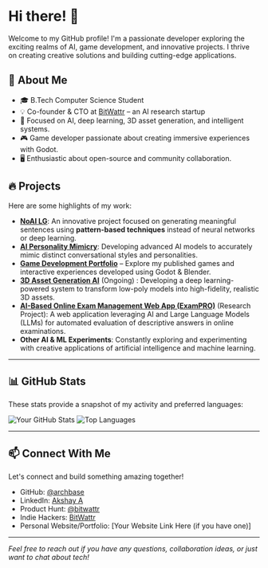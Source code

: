 # Hi there! 👋

Welcome to my GitHub profile! I'm a passionate developer exploring the exciting realms of AI, game development, and innovative projects. I thrive on creating creative solutions and building cutting-edge applications.

## 🚀 About Me
- 🎓 B.Tech Computer Science Student
- 💡 Co-founder & CTO at [BitWattr](https://bitwattr.pages.dev) – an AI research startup
- 🔬 Focused on AI, deep learning, 3D asset generation, and intelligent systems.
- 🎮 Game developer passionate about creating immersive experiences with Godot.
- 🖥️ Enthusiastic about open-source and community collaboration.

## 🔥 Projects

Here are some highlights of my work:

- **[NoAI LG](https://bitwattr.pages.dev/projects/noai-lg)**: An innovative project focused on generating meaningful sentences using **pattern-based techniques** instead of neural networks or deep learning.
- **[AI Personality Mimicry](https://bitwattr.pages.dev/projects/chat-mimicry-ai)**: Developing advanced AI models to accurately mimic distinct conversational styles and personalities.
- **[Game Development Portfolio](https://archbase.itch.io/)** – Explore my published games and interactive experiences developed using Godot & Blender.
- **[3D Asset Generation AI](https://bitwattr.pages.dev/projects/think-3d)** (Ongoing) : Developing a deep learning-powered system to transform low-poly models into high-fidelity, realistic 3D assets.
- **[AI-Based Online Exam Management Web App (ExamPRO)](https://github.com/ArchBase/ExamPRO)** (Research Project): A web application leveraging AI and Large Language Models (LLMs) for automated evaluation of descriptive answers in online examinations.
- **Other AI & ML Experiments**: Constantly exploring and experimenting with creative applications of artificial intelligence and machine learning.

---

## 📊 GitHub Stats

These stats provide a snapshot of my activity and preferred languages:

![Your GitHub Stats](https://github-readme-stats.vercel.app/api?username=archbase&show_icons=true&theme=radical&hide_title=true)
![Top Languages](https://github-readme-stats.vercel.app/api/top-langs/?username=archbase&layout=compact&theme=radical&hide_title=true)

---

## 📫 Connect With Me

Let's connect and build something amazing together!

- GitHub: [@archbase](https://github.com/archbase)
- LinkedIn: [Akshay A](https://www.linkedin.com/in/akshay-a-b5790326b/)
- Product Hunt: [@bitwattr](https://www.producthunt.com/@bitwattr)
- Indie Hackers: [BitWattr](https://www.indiehackers.com/BitWattr)
- Personal Website/Portfolio: [Your Website Link Here (if you have one)]

---

_Feel free to reach out if you have any questions, collaboration ideas, or just want to chat about tech!_
